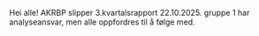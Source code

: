 Hei alle! AKRBP slipper 3.kvartalsrapport 22.10.2025. gruppe 1 har analyseansvar, men alle oppfordres til å følge med.

